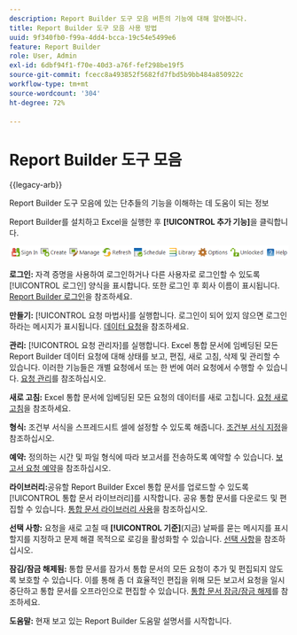 ```yaml
---
description: Report Builder 도구 모음 버튼의 기능에 대해 알아봅니다.
title: Report Builder 도구 모음 사용 방법
uuid: 9f340fb0-f99a-4dd4-bcca-19c54e5499e6
feature: Report Builder
role: User, Admin
exl-id: 6dbf94f1-f70e-40d3-a76f-fef298be19f5
source-git-commit: fcecc8a493852f5682fd7fbd5b9bb484a850922c
workflow-type: tm+mt
source-wordcount: '304'
ht-degree: 72%

---
```


# Report Builder 도구 모음

{{legacy-arb}}

Report Builder 도구 모음에 있는 단추들의 기능을 이해하는 데 도움이 되는 정보

Report Builder를 설치하고 Excel을 실행한 후 **[!UICONTROL 추가 기능]**&#x200B;을 클릭합니다.

![Report Builder 도구 모음 아이콘](assets/report_builder_toolbar.png)

**로그인:** 자격 증명을 사용하여 로그인하거나 다른 사용자로 로그인할 수 있도록 [!UICONTROL 로그인] 양식을 표시합니다. 또한 로그인 후 회사 이름이 표시됩니다. [Report Builder 로그인](/help/analyze/legacy-report-builder/setup/login.md)을 참조하세요.

**만들기:** [!UICONTROL 요청 마법사]를 실행합니다. 로그인이 되어 있지 않으면 로그인하라는 메시지가 표시됩니다. [데이터 요청](/help/analyze/legacy-report-builder/data-requests/data-requests.md)을 참조하세요.

**관리:** [!UICONTROL 요청 관리자]를 실행합니다. Excel 통합 문서에 임베딩된 모든 Report Builder 데이터 요청에 대해 상태를 보고, 편집, 새로 고침, 삭제 및 관리할 수 있습니다. 이러한 기능들은 개별 요청에서 또는 한 번에 여러 요청에서 수행할 수 있습니다. [요청 관리](/help/analyze/legacy-report-builder/manage-requests/r-arb-manage-requests.md)를 참조하십시오.

**새로 고침:** Excel 통합 문서에 임베딩된 모든 요청의 데이터를 새로 고칩니다. [요청 새로 고침](/help/analyze/legacy-report-builder/manage-requests/t-refresh-a-request.md)을 참조하세요.

**형식:** 조건부 서식을 스프레드시트 셀에 설정할 수 있도록 해줍니다. [조건부 서식 지정](/help/analyze/legacy-report-builder/manage-requests/specify-conditional-formatting.md)을 참조하십시오.

**예약:** 정의하는 시간 및 파일 형식에 따라 보고서를 전송하도록 예약할 수 있습니다. [보고서 요청 예약](/help/analyze/legacy-report-builder/schedule-report-requests.md)을 참조하십시오.

**라이브러리:**&#x200B;공유할 Report Builder Excel 통합 문서를 업로드할 수 있도록 [!UICONTROL 통합 문서 라이브러리]를 시작합니다. 공유 통합 문서를 다운로드 및 편집할 수 있습니다. [통합 문서 라이브러리 사용](/help/analyze/legacy-report-builder/workbook-library/t-upload-a-workbook.md)을 참조하십시오.

**선택 사항:** 요청을 새로 고칠 때 **[!UICONTROL 기준]**(지금) 날짜를 묻는 메시지를 표시할지를 지정하고 문제 해결 목적으로 로깅을 활성화할 수 있습니다. [선택 사항](/help/analyze/legacy-report-builder/options.md)을 참조하십시오.

**잠김/잠금 해제됨:** 통합 문서를 잠가서 통합 문서의 모든 요청이 추가 및 편집되지 않도록 보호할 수 있습니다. 이를 통해 좀 더 효율적인 편집을 위해 모든 보고서 요청을 일시 중단하고 통합 문서를 오프라인으로 편집할 수 있습니다. [통합 문서 잠금/잠금 해제](/help/analyze/legacy-report-builder/workbook-library/protect-wb.md)를 참조하세요.

**도움말:** 현재 보고 있는 Report Builder 도움말 설명서를 시작합니다.

